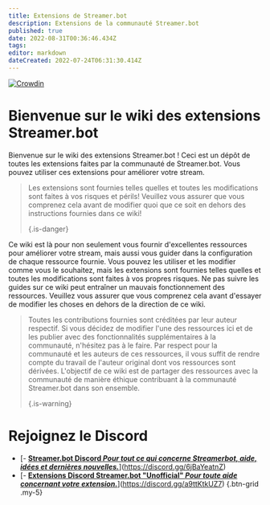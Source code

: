 ```yaml
---
title: Extensions de Streamer.bot
description: Extensions de la communauté Streamer.bot
published: true
date: 2022-08-31T00:36:46.434Z
tags: 
editor: markdown
dateCreated: 2022-07-24T06:31:30.414Z
---
```


[![Crowdin](https://badges.crowdin.net/streamer-bot-extensions-wiki/localized.svg)](https://translate.botextensions.dev/project/streamer-bot-extensions-wiki)
# Bienvenue sur le wiki des extensions Streamer.bot

Bienvenue sur le wiki des extensions Streamer.bot ! Ceci est un dépôt de toutes les extensions faites par la communauté de Streamer.bot. Vous pouvez utiliser ces extensions pour améliorer votre stream.
> Les extensions sont fournies telles quelles et toutes les modifications sont faites à vos risques et périls! Veuillez vous assurer que vous comprenez cela avant de modifier quoi que ce soit en dehors des instructions fournies dans ce wiki! 
> 
> {.is-danger}

Ce wiki est là pour non seulement vous fournir d'excellentes ressources pour améliorer votre stream, mais aussi vous guider dans la configuration de chaque ressource fournie. Vous pouvez les utiliser et les modifier comme vous le souhaitez, mais les extensions sont fournies telles quelles et toutes les modifications sont faites à vos propres risques. Ne pas suivre les guides sur ce wiki peut entraîner un mauvais fonctionnement des ressources. Veuillez vous assurer que vous comprenez cela avant d'essayer de modifier les choses en dehors de la direction de ce wiki.
> Toutes les contributions fournies sont créditées par leur auteur respectif. Si vous décidez de modifier l'une des ressources ici et de les publier avec des fonctionnalités supplémentaires à la communauté, n'hésitez pas à le faire. Par respect pour la communauté et les auteurs de ces ressources, il vous suffit de rendre compte du travail de l'auteur original dont vos ressources sont dérivées. L'objectif de ce wiki est de partager des ressources avec la communauté de manière éthique contribuant à la communauté Streamer.bot dans son ensemble. 
> 
> {.is-warning}

# Rejoignez le Discord

- [<i class="mdi mdi-discord text--discord"></i>- [<i class="mdi mdi-discord text--discord"></i>**Streamer.bot Discord *Pour tout ce qui concerne Streamerbot, aide, idées et dernières nouvelles.***](https://discord.gg/6jBaYeatnZ)](https://discord.gg/6jBaYeatnZ)
- [<i class="mdi mdi-discord text--discord"></i>- [<i class="mdi mdi-discord text--discord"></i>**Extensions Discord Streamer.bot "Unofficial" *Pour toute aide concernant votre extension.***](https://discord.gg/a9ttKtkUZ7)](https://discord.gg/a9ttKtkUZ7)
{.btn-grid .my-5}



